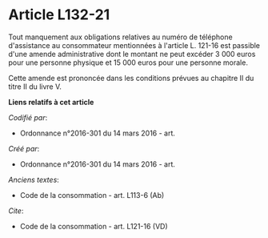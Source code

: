 # Article L132-21

Tout manquement aux obligations relatives au numéro de téléphone d'assistance au consommateur mentionnées à l'article L.
121-16 est passible d'une amende administrative dont le montant ne peut excéder 3 000 euros pour une personne physique et 15
000 euros pour une personne morale. 

Cette amende est prononcée dans les conditions prévues au chapitre II du titre II du livre V.

**Liens relatifs à cet article**

_Codifié par_:

  - Ordonnance n°2016-301 du 14 mars 2016 - art.

_Créé par_:

  - Ordonnance n°2016-301 du 14 mars 2016 - art.

_Anciens textes_:

  - Code de la consommation - art. L113-6 (Ab)

_Cite_:

  - Code de la consommation - art. L121-16 (VD)

